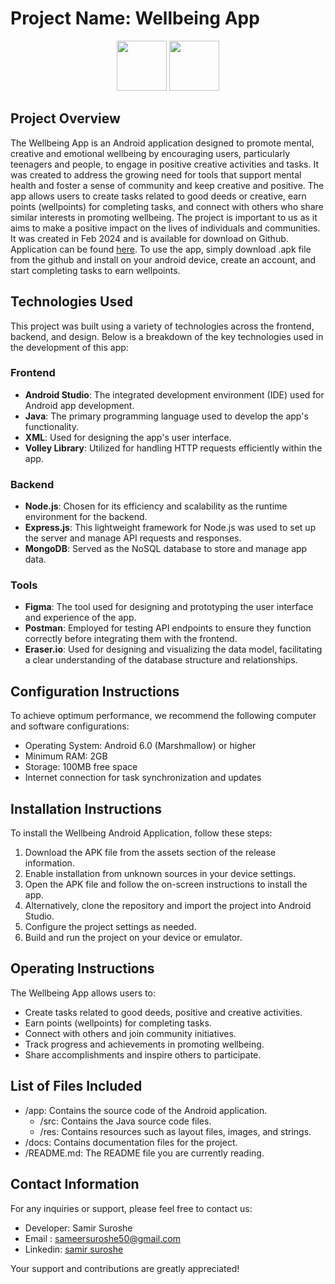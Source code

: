 

# Project Name: Wellbeing App <br>
<div align="center">
  <img src="https://github.com/samirsuroshe18/WellBeing-app---Android-studio/assets/130245723/57dd9a45-2b6b-436b-8ea3-31ee6f6e9554" width="80" height="80" >
  <a href="https://github.com/samirsuroshe18/WellBeing-app---Android-studio/releases/latest/">
<img src="https://github.com/samirsuroshe18/WellBeing-app---Android-studio/assets/130245723/f2d2622b-2fd1-4576-af9e-68ec0e56c79e" height="80">
</a>
</div>

## Project Overview
The Wellbeing App is an Android application designed to promote mental, creative and emotional wellbeing by encouraging users, particularly teenagers and people, to engage in positive creative activities and tasks. It was created to address the growing need for tools that support mental health and foster a sense of community and keep creative and positive. The app allows users to create tasks related to good deeds or creative, earn points (wellpoints) for completing tasks, and connect with others who share similar interests in promoting wellbeing. The project is important to us as it aims to make a positive impact on the lives of individuals and communities. It was created in Feb 2024 and is available for download on Github. Application can be found [here](https://github.com/samirsuroshe18/WellBeing-app---Android-studio/releases/latest/). To use the app, simply download .apk file from the github and install on your android device, create an account, and start completing tasks to earn wellpoints.

## Technologies Used
This project was built using a variety of technologies across the frontend, backend, and design. Below is a breakdown of the key technologies used in the development of this app:

### Frontend
- **Android Studio**: The integrated development environment (IDE) used for Android app development.
- **Java**: The primary programming language used to develop the app's functionality.
- **XML**: Used for designing the app's user interface.
- **Volley Library**: Utilized for handling HTTP requests efficiently within the app.

### Backend
- **Node.js**: Chosen for its efficiency and scalability as the runtime environment for the backend.
- **Express.js**: This lightweight framework for Node.js was used to set up the server and manage API requests and responses.
- **MongoDB**: Served as the NoSQL database to store and manage app data.

### Tools
- **Figma**: The tool used for designing and prototyping the user interface and experience of the app.
- **Postman**: Employed for testing API endpoints to ensure they function correctly before integrating them with the frontend.
 - **Eraser.io**: Used for designing and visualizing the data model, facilitating a clear understanding of the database structure and relationships.


## Configuration Instructions
To achieve optimum performance, we recommend the following computer and software configurations:
- Operating System: Android 6.0 (Marshmallow) or higher
- Minimum RAM: 2GB
- Storage: 100MB free space
- Internet connection for task synchronization and updates

## Installation Instructions
To install the Wellbeing Android Application, follow these steps:
1. Download the APK file from the assets section of the release information.
2. Enable installation from unknown sources in your device settings.
3. Open the APK file and follow the on-screen instructions to install the app.
4. Alternatively, clone the repository and import the project into Android Studio.
5. Configure the project settings as needed.
6. Build and run the project on your device or emulator.

## Operating Instructions
The Wellbeing App allows users to:
- Create tasks related to good deeds, positive and creative activities.
- Earn points (wellpoints) for completing tasks.
- Connect with others and join community initiatives.
- Track progress and achievements in promoting wellbeing.
- Share accomplishments and inspire others to participate.

## List of Files Included
- /app: Contains the source code of the Android application.
  - /src: Contains the Java source code files.
  - /res: Contains resources such as layout files, images, and strings.
- /docs: Contains documentation files for the project.
- /README.md: The README file you are currently reading.

## Contact Information
For any inquiries or support, please feel free to contact us:
- Developer: Samir Suroshe
- Email : [sameersuroshe50@gmail.com](mailto:sameersuroshe50@gmail.com)
- Linkedin: [samir suroshe](www.linkedin.com/in/samir-suroshe-50b073271)

Your support and contributions are greatly appreciated!



